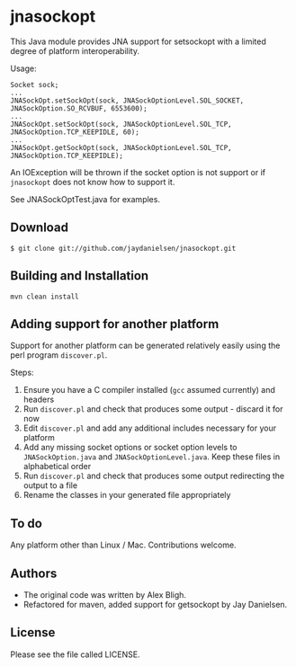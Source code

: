 # jnasockopt

This Java module provides JNA support for setsockopt with a limited
degree of platform interoperability.

Usage:

    Socket sock;
    ...
    JNASockOpt.setSockOpt(sock, JNASockOptionLevel.SOL_SOCKET, JNASockOption.SO_RCVBUF, 6553600);
    ...
    JNASockOpt.setSockOpt(sock, JNASockOptionLevel.SOL_TCP, JNASockOption.TCP_KEEPIDLE, 60);
    ...
    JNASockOpt.getSockOpt(sock, JNASockOptionLevel.SOL_TCP, JNASockOption.TCP_KEEPIDLE);

An IOException will be thrown if the socket option is not support or if
`jnasockopt` does not know how to support it.

See JNASockOptTest.java for examples.

## Download

    $ git clone git://github.com/jaydanielsen/jnasockopt.git

## Building and Installation

    mvn clean install

## Adding support for another platform

Support for another platform can be generated relatively easily using the perl program
`discover.pl`.

Steps:

1. Ensure you have a C compiler installed (`gcc` assumed currently) and headers
2. Run `discover.pl` and check that produces some output - discard it for now
3. Edit `discover.pl` and add any additional includes necessary for your platform
4. Add any missing socket options or socket option levels to `JNASockOption.java` and `JNASockOptionLevel.java`. Keep these files in alphabetical order
5. Run `discover.pl` and check that produces some output redirecting the output to a file
6. Rename the classes in your generated file appropriately

## To do

Any platform other than Linux / Mac. Contributions welcome.

## Authors

* The original code was written by Alex Bligh.
* Refactored for maven, added support for getsockopt by Jay Danielsen.

## License

Please see the file called LICENSE.
